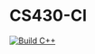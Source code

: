 # CS430-CI

[![Build C++](https://github.com/billofbong/CS430-CI/actions/workflows/main.yml/badge.svg)](https://github.com/billofbong/CS430-CI/actions/workflows/main.yml)
